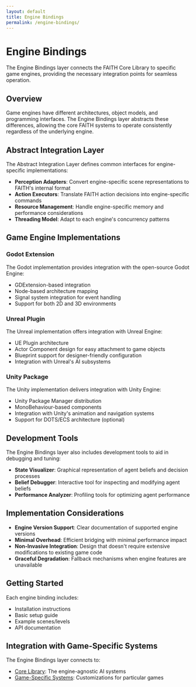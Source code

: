 ```yaml
---
layout: default
title: Engine Bindings
permalink: /engine-bindings/
---
```


# Engine Bindings

The Engine Bindings layer connects the FAITH Core Library to specific game engines, providing the necessary integration points for seamless operation.

## Overview

Game engines have different architectures, object models, and programming interfaces. The Engine Bindings layer abstracts these differences, allowing the core FAITH systems to operate consistently regardless of the underlying engine.

## Abstract Integration Layer

The Abstract Integration Layer defines common interfaces for engine-specific implementations:

- **Perception Adapters**: Convert engine-specific scene representations to FAITH's internal format
- **Action Executors**: Translate FAITH action decisions into engine-specific commands
- **Resource Management**: Handle engine-specific memory and performance considerations
- **Threading Model**: Adapt to each engine's concurrency patterns

## Game Engine Implementations

### Godot Extension

The Godot implementation provides integration with the open-source Godot Engine:

- GDExtension-based integration
- Node-based architecture mapping
- Signal system integration for event handling
- Support for both 2D and 3D environments

### Unreal Plugin

The Unreal implementation offers integration with Unreal Engine:

- UE Plugin architecture
- Actor Component design for easy attachment to game objects
- Blueprint support for designer-friendly configuration
- Integration with Unreal's AI subsystems

### Unity Package

The Unity implementation delivers integration with Unity Engine:

- Unity Package Manager distribution
- MonoBehaviour-based components
- Integration with Unity's animation and navigation systems
- Support for DOTS/ECS architecture (optional)

## Development Tools

The Engine Bindings layer also includes development tools to aid in debugging and tuning:

- **State Visualizer**: Graphical representation of agent beliefs and decision processes
- **Belief Debugger**: Interactive tool for inspecting and modifying agent beliefs
- **Performance Analyzer**: Profiling tools for optimizing agent performance

## Implementation Considerations

- **Engine Version Support**: Clear documentation of supported engine versions
- **Minimal Overhead**: Efficient bridging with minimal performance impact
- **Non-Invasive Integration**: Design that doesn't require extensive modifications to existing game code
- **Graceful Degradation**: Fallback mechanisms when engine features are unavailable

## Getting Started

Each engine binding includes:

- Installation instructions
- Basic setup guide
- Example scenes/levels
- API documentation

## Integration with Game-Specific Systems

The Engine Bindings layer connects to:

- [Core Library](core-library.html): The engine-agnostic AI systems
- [Game-Specific Systems](game-specific-systems.html): Customizations for particular games
